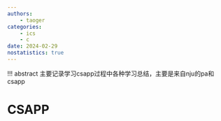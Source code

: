 ```yaml
---
authors:
    - taoger
categories:
    - ics
    - c
date: 2024-02-29
nostatistics: true
---
```

<!-- more -->
!!! abstract
    主要记录学习csapp过程中各种学习总结，主要是来自nju的pa和csapp
    
# CSAPP
